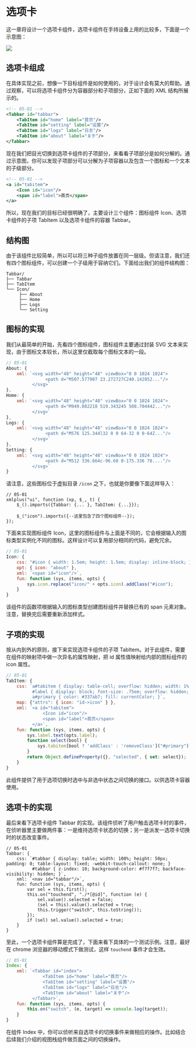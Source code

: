 # 选项卡

这一章将设计一个选项卡组件，选项卡组件在手持设备上用的比较多，下面是一个示意图：

<img src="https://www.xmlplus.cn/img/tabbar.png" class="img-responsive"/>

## 选项卡组成

在具体实现之前，想像一下目标组件是如何使用的，对于设计会有莫大的帮助。通过观察，可以将选项卡组件分为容器部分和子项部分，正如下面的 XML 结构所展示的。

```xml
<!-- 05-01 -->
<Tabbar id="tabbar">
    <TabItem id="home" label="首页"/>
    <TabItem id="setting" label="设置"/>
    <TabItem id="logs" label="日志"/>
    <TabItem id="about" label="关于"/>
</Tabbar>
```

现在我们把目光切换到选项卡组件的子项部分，来看看子项部分是如何分解的。通过示意图，你可以发现子项部分可以分解为子项容器以及包含一个图标和一个文本的子级部分。

```xml
<!-- 05-01 -->
<a id="tabitem">
    <Icon id="icon"/>
    <span id="label">首页</span>
</a>
```

所以，现在我们的目标已经很明确了，主要设计三个组件：图标组件 Icon、选项卡组件的子项 TabItem 以及选项卡组件的容器 Tabbar。

##  结构图

由于该组件比较简单，所以可以将三种子组件放置在同一层级。但请注意，我们还有四个图标组件，可以创建一个子级用于容纳它们。下面给出我们的组件结构图：

```
Tabbar/
├── Tabbar
├── TabItem
└── Icon/
     ├── About
     ├── Home
     ├── Logs
     └── Setting
```

## 图标的实现

我们从最简单的开始，先看四个图标组件，图标组件主要通过封装 SVG 文本来实现，由于图标文本较长，所以这里仅截取每个图标文本的一段。

```js
// 05-01
About: {
    xml: `<svg width="48" height="48" viewBox="0 0 1024 1024">
               <path d="M507.577907 23.272727C240.142852..."/>
          </svg>`
},
Home: {
    xml: `<svg width="48" height="48" viewBox="0 0 1024 1024">
               <path d="M949.082218 519.343245 508.704442..."/>
          </svg>`
},
Logs: {
    xml: `<svg width="48" height="48" viewBox="0 0 1024 1024">
               <path d="M576 125.344l32 0 0 64-32 0 0-64Z..."/>
          </svg>`
},
Setting: {
    xml: `<svg width="48" height="48" viewBox="0 0 1024 1024">
               <path d="M512 336.664c-96.68 0-175.336 78...."/>
          </svg>`
}
```

请注意，这些图标位于虚拟目录 `/icon` 之下，也就是你要像下面这样导入：

```
// 05-01
xmlplus("ui", function (xp, $_, t) {
    $_().imports({Tabbar: {... }, TabItem: {...}});

    $_("icon").imports({--这里包含了四个图标组件--});
});
```

下面来实现图标组件 Icon，这里的图标组件与上面是不同的，它会根据输入的图标类型实例化不同的图标。这样设计可以复用部分相同的代码，避免冗余。

```js
// 05-01
Icon: {
    css: "#icon { width: 1.5em; height: 1.5em; display: inline-block; }",
    opt: { icon: "about" },
    xml: `<span id="icon"/>`,
    fun: function (sys, items, opts) {
        sys.icon.replace("icon/" + opts.icon).addClass("#icon");
    }
}
```

该组件的函数项根据输入的图标类型创建图标组件并替换已有的 span 元素对象。注意，替换完后需要重新添加样式。

## 子项的实现

按从内到外的原则，接下来实现选项卡组件的子项 TabItem。对于此组件，需要在组件的映射项中做一次异名的属性映射，把 id 属性值映射给内部的图标组件的 icon 属性。

```js
// 05-01
TabItem: {
    css: `a#tabitem { display: table-cell; overflow: hidden; width: 1%; height: 50px; text-align: center; ... }
          #label { display: block; font-size: .75em; overflow: hidden; text-overflow: ellipsis; -webkit-user-select: none; }
          a#primary { color: #337ab7; fill: currentColor; }`,
    map: {"attrs": { icon: "id->icon" } },
    xml: `<a id="tabitem">
              <Icon id="icon"/>
              <span id="label">首页</span>
          </a>`,
    fun: function (sys, items, opts) {
        sys.label.text(opts.label);
        function select(bool) {
            sys.tabitem[bool ? 'addClass' : 'removeClass']("#primary");
        }
        return Object.defineProperty({}, "selected", { set: select});
    }
}
```

此组件提供了用于选项切换时选中与非选中状态之间切换的接口。以供选项卡容器使用。

## 选项卡的实现

最后来看下选项卡组件 Tabbar 的实现。该组件侦听了用户触击选项卡时的事件，在侦听器里主要做两件事：一是维持选项卡状态的切换；另一是派发一选项卡切换时的状态改变事件。

```
// 05-01
Tabbar: {
    css: `#tabbar { display: table; width: 100%; height: 50px; padding: 0; table-layout: fixed; -webkit-touch-callout: none; }
          #tabbar { z-index: 10; background-color: #f7f7f7; backface-visibility: hidden; }`,
    xml: `<nav id="tabbar"/>`,
    fun: function (sys, items, opts) {
        var sel = this.first();
        this.on("touchend", "./*[@id]", function (e) {
            sel.value().selected = false;
            (sel = this).value().selected = true;
            this.trigger("switch", this.toString());
        });
        if (sel) sel.value().selected = true;
    }
}
```

至此，一个选项卡组件算是完成了，下面来看下具体的一个测试示例。注意，最好在 chrome 浏览器的移动模式下做测试，这样 `touchend` 事件才会生效。

```js
// 05-01
Index: {
    xml: `<Tabbar id="index">
              <TabItem id="home" label="首页"/>
              <TabItem id="setting" label="设置"/>
              <TabItem id="logs" label="日志"/>
              <TabItem id="about" label="关于"/>
          </Tabbar>`,
    fun: function (sys, items, opts) {
        this.on("switch", (e, target) => console.log(target));
    }
}
```

在组件 Index 中，你可以侦听来自选项卡的切换事件来做相应的操作。比如结合后续我们介绍的视图栈组件做页面之间的切换操作。